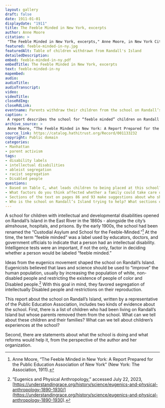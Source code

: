 ```yaml
--- 
layout: gallery
draft: false
date: 1911-01-01
displaydate: "1911"
title: The Feeble Minded in New York, excerpts
author: Anne Moore
citation: >
 "The Feeble Minded in New York, excerpts," Anne Moore, in New York City Civil Rights History Project, Accessed: [Month Day, Year], https://nyccivilrightshistory.org/gallery/feeble-minded-in-ny.
featured: feeble-minded-in-ny.jpg
featuredAlt: Table of children withdrawn from Randall's Island
detailedDescription: 
embed: feeble-minded-in-ny.pdf
embedTitle: The Feeble Minded in New York, excerpts
text: feeble-minded-in-ny
mapembed: 
audio: 
audioTitle: 
audioTranscript: 
video: 
videoTitle: 
closeRdImg: 
closeRdLink: 
eventname: Parents withdraw their children from the school on Randall’s Island.
caption: >
 A report describes the school for “feeble minded” children on Randall’s Island, including how parents resisted having their children there, and what powers the state wanted to have over children it labeled “feeble minded.” 
archive_source: >
 Anne Moore, “The Feeble Minded in New York: A Report Prepared for the Public Education Association of New York,” New York: The Association, 1911.
source_link: https://catalog.hathitrust.org/Record/001133232
copyright: Public domain
categories: 
- Manhattan
- parent activism
tags: 
- disability labels
- intellectual disabilities
- ableist segregation
- racist segregation
- Disabled people
questions: 
- Based on Table C, what leads children to being placed at this school? What is the category of “feeble minded”? What is included and what is excluded? 
- What factors do you think affected whether a family could take care of a child with intellectual disabilities or other disabilities at home? 
- Sections of the text on pages 86 and 93 make suggestions about who should decide where a person with intellectual disabilities lives. What do you think about these proposals? Who do you think should decide where a person with intellectual disabilities lives? What factors might be involved in that decision? 
- Who is the school on Randall’s Island trying to help? What sections of the text support your answer?
--- 
```


A school for children with intellectual and developmental disabilities opened on Randall’s Island in the East River in the 1860s - alongside the city’s almshouse, hospitals, and prisons. By the early 1900s, the school had been renamed the “Custodial Asylum and School for the Feeble-Minded.”[^1] At the time, the term “feeble minded” was a label used by educators, doctors, and government officials to indicate that a person had an intellectual disability. Intelligence tests were an important, if not the only, factor in deciding whether a person would be labeled “feeble minded.”

Ideas from the eugenics movement shaped the school on Randall’s Island. Eugenicists  believed that laws and science should be used to “improve” the human population, usually by increasing the population of white, non-disabled people and restricting the existence of people of color and Disabled people.[^2] With this goal in mind, they favored segregation of intellectually Disabled people and restrictions on their reproduction.

This report about the school on Randall’s Island, written by a representative of the Public Education Association, includes two kinds of evidence about the school. First, there is a list of children who had been living on Randall’s Island but whose parents removed them from the school. What can we tell about these children and their families? What can we tell about children’s experiences at the school?

Second, there are statements about what the school is doing and what reforms would help it, from the perspective of the author and her organization.  

[^1]: Anne Moore, “The Feeble Minded in New York: A Report Prepared for the Public Education Association of New York” (New York: The Association, 1911).

[^2]:”Eugenics and Physical Anthropology,” accessed July 22, 2023, [https://understandingrace.org/history/science/eugenics-and-physical-anthropology-1890-1930/](https://understandingrace.org/history/science/eugenics-and-physical-anthropology-1890-1930).
